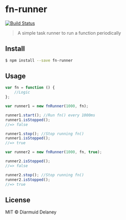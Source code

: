 # fn-runner

[![Build Status](https://travis-ci.org/HoboDermo/fn-runner.svg?branch=master)](https://travis-ci.org/HoboDermo/fn-runner)

> A simple task runner to run a function periodically


## Install

```sh
$ npm install --save fn-runner
```


## Usage

```js
var fn = function () {
    //Logic
};

var runner1 = new fnRunner(1000, fn);

runner1.start(); //Run fn() every 1000ms
runner1.isStopped();
//=> false

runner1.stop(); //Stop running fn()
runner1.isStopped();
//=> true

var runner2 = new fnRunner(1000, fn, true);

runner2.isStopped();
//=> false

runner2.stop(); //Stop running fn()
runner2.isStopped();
//=> true
```


## License

MIT © Diarmuid Delaney